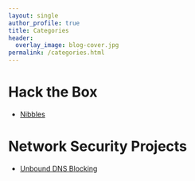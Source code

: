 ```yaml
---
layout: single
author_profile: true
title: Categories
header:
  overlay_image: blog-cover.jpg
permalink: /categories.html
---
```




<h1>Hack the Box</h1>
<ul>
<li><a href="https://steffinstanly.github.io/Hack-the-Box-Nibbles/">Nibbles</a></li>
</ul>

<h1>Network Security Projects</h1>
<ul>
<li><a href="https://steffinstanly.github.io/Unbound-DNS-Blocking/">Unbound DNS Blocking</a></li>
</ul>
